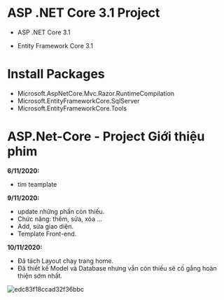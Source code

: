 # ASP .NET Core 3.1 Project
- ASP .NET Core 3.1

- Entity Framework Core 3.1

# Install Packages

- Microsoft.AspNetCore.Mvc.Razor.RuntimeCompilation
- Microsoft.EntityFrameworkCore.SqlServer
- Microsoft.EntityFrameworkCore.Tools

# ASP.Net-Core - Project Giới thiệu phim

**6/11/2020:** 
- tìm teamplate

**9/11/2020:**
- update những phần còn thiếu.
- Chức năng: thêm, sửa, xóa ...
- Add, sửa giao diện.
- Template Front-end.

**10/11/2020:**
- Đã tách Layout chạy trang home.
- Đã thiết kế Model và Database nhưng vẫn còn thiếu sẽ cố gắng hoàn thiện sớm nhất.

![edc83f18ccad32f36bbc](https://user-images.githubusercontent.com/70925582/98753947-1f5d4580-23f8-11eb-9311-7902db7a2852.jpg)


